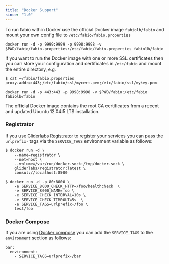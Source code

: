 ```yaml
---
title: "Docker Support"
since: "1.0"
---
```


To run fabio within Docker use the official Docker image `fabiolb/fabio` and
mount your own config file to `/etc/fabio/fabio.properties`

    docker run -d -p 9999:9999 -p 9998:9998 -v $PWD/fabio/fabio.properties:/etc/fabio/fabio.properties fabiolb/fabio

If you want to run the Docker image with one or more SSL certificates then
you can store your configuration and certificates in `/etc/fabio` and mount
the entire directory, e.g.

    $ cat ~/fabio/fabio.properties
    proxy.addr=:443;/etc/fabio/ssl/mycert.pem;/etc/fabio/ssl/mykey.pem

    docker run -d -p 443:443 -p 9998:9998 -v $PWD/fabio:/etc/fabio fabiolb/fabio

The official Docker image contains the root CA certificates from a recent and updated
Ubuntu 12.04.5 LTS installation.

### Registrator

If you use Gliderlabs [Registrator](https://github.com/gliderlabs/registrator) to register your services
you can pass the `urlprefix-` tags via the `SERVICE_TAGS` environment variable as follows:

```
$ docker run -d \
    --name=registrator \
    --net=host \        
    --volume=/var/run/docker.sock:/tmp/docker.sock \
    gliderlabs/registrator:latest \
    consul://localhost:8500

$ docker run -d -p 80:8000 \
    -e SERVICE_8000_CHECK_HTTP=/foo/healthcheck  \
    -e SERVICE_8000_NAME=foo \
    -e SERVICE_CHECK_INTERVAL=10s \
    -e SERVICE_CHECK_TIMEOUT=5s  \
    -e SERVICE_TAGS=urlprefix-/foo \
    test/foo
```

### Docker Compose

If you are using [Docker compose](https://docs.docker.com/compose/) you can add the `SERVICE_TAGS`
to the `environment` section as follows:

    bar:
      environment:
        - SERVICE_TAGS=urlprefix-/bar

